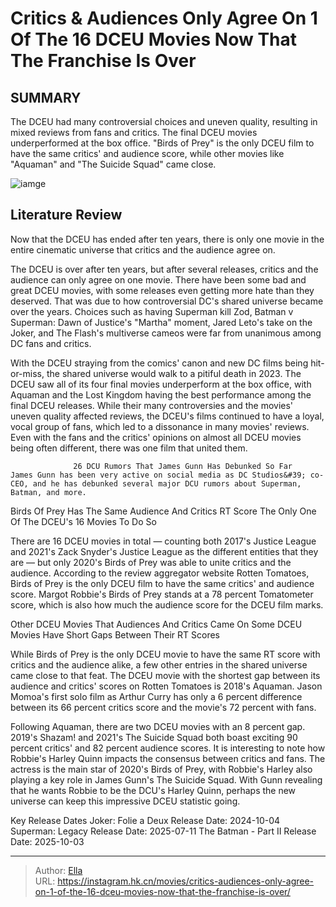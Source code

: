 # Critics &amp; Audiences Only Agree On 1 Of The 16 DCEU Movies Now That The Franchise Is Over


## SUMMARY 



  The DCEU had many controversial choices and uneven quality, resulting in mixed reviews from fans and critics.   The final DCEU movies underperformed at the box office.   &#34;Birds of Prey&#34; is the only DCEU film to have the same critics&#39; and audience score, while other movies like &#34;Aquaman&#34; and &#34;The Suicide Squad&#34; came close.  

![iamge](https://static1.srcdn.com/wordpress/wp-content/uploads/wm/2024/01/custom-image-of-harley-quinn-in-the-suicide-squad-shazam-in-a-poster-for-shazam-and-aquaman-in-a-poster-for-2018-s-aquaman.jpg)

## Literature Review

Now that the DCEU has ended after ten years, there is only one movie in the entire cinematic universe that critics and the audience agree on.




The DCEU is over after ten years, but after several releases, critics and the audience can only agree on one movie. There have been some bad and great DCEU movies, with some releases even getting more hate than they deserved. That was due to how controversial DC&#39;s shared universe became over the years. Choices such as having Superman kill Zod, Batman v Superman: Dawn of Justice&#39;s &#34;Martha&#34; moment, Jared Leto&#39;s take on the Joker, and The Flash&#39;s multiverse cameos were far from unanimous among DC fans and critics.




With the DCEU straying from the comics&#39; canon and new DC films being hit-or-miss, the shared universe would walk to a pitiful death in 2023. The DCEU saw all of its four final movies underperform at the box office, with Aquaman and the Lost Kingdom having the best performance among the final DCEU releases. While their many controversies and the movies&#39; uneven quality affected reviews, the DCEU&#39;s films continued to have a loyal, vocal group of fans, which led to a dissonance in many movies&#39; reviews. Even with the fans and the critics&#39; opinions on almost all DCEU movies being often different, there was one film that united them.

                  26 DCU Rumors That James Gunn Has Debunked So Far    James Gunn has been very active on social media as DC Studios&#39; co-CEO, and he has debunked several major DCU rumors about Superman, Batman, and more.   


 Birds Of Prey Has The Same Audience And Critics RT Score 
The Only One Of The DCEU&#39;s 16 Movies To Do So
         




There are 16 DCEU movies in total — counting both 2017&#39;s Justice League and 2021&#39;s Zack Snyder&#39;s Justice League as the different entities that they are — but only 2020&#39;s Birds of Prey was able to unite critics and the audience. According to the review aggregator website Rotten Tomatoes, Birds of Prey is the only DCEU film to have the same critics&#39; and audience score. Margot Robbie&#39;s Birds of Prey stands at a 78 percent Tomatometer score, which is also how much the audience score for the DCEU film marks.



 Other DCEU Movies That Audiences And Critics Came   On 
Some DCEU Movies Have Short Gaps Between Their RT Scores
          

While Birds of Prey is the only DCEU movie to have the same RT score with critics and the audience alike, a few other entries in the shared universe came close to that feat. The DCEU movie with the shortest gap between its audience and critics&#39; scores on Rotten Tomatoes is 2018&#39;s Aquaman. Jason Momoa&#39;s first solo film as Arthur Curry has only a 6 percent difference between its 66 percent critics score and the movie&#39;s 72 percent with fans.




Following Aquaman, there are two DCEU movies with an 8 percent gap. 2019&#39;s Shazam! and 2021&#39;s The Suicide Squad both boast exciting 90 percent critics&#39; and 82 percent audience scores. It is interesting to note how Robbie&#39;s Harley Quinn impacts the consensus between critics and fans. The actress is the main star of 2020&#39;s Birds of Prey, with Robbie&#39;s Harley also playing a key role in James Gunn&#39;s The Suicide Squad. With Gunn revealing that he wants Robbie to be the DCU&#39;s Harley Quinn, perhaps the new universe can keep this impressive DCEU statistic going.

  Key Release Dates              Joker: Folie a Deux Release Date: 2024-10-04                   Superman: Legacy Release Date: 2025-07-11                   The Batman - Part II Release Date: 2025-10-03      

---

> Author: [Ella](https://instagram.hk.cn/)  
> URL: https://instagram.hk.cn/movies/critics-audiences-only-agree-on-1-of-the-16-dceu-movies-now-that-the-franchise-is-over/  

